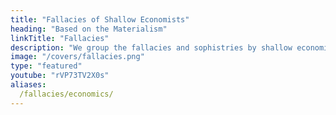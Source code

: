```yaml
---
title: "Fallacies of Shallow Economists"
heading: "Based on the Materialism"
linkTitle: "Fallacies"
description: "We group the fallacies and sophistries by shallow economists or people who write about Economics"
image: "/covers/fallacies.png"
type: "featured"
youtube: "rVP73TV2X0s"
aliases:
  /fallacies/economics/
---
```


